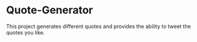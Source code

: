 # Quote-Generator
This project generates different quotes and provides the ability to tweet the quotes you like.
